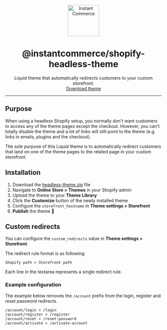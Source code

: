 <p align="center">
  <a href="https://instantcommerce.io/" target="_blank" align="center">
    <img src="https://avatars.githubusercontent.com/u/93975473?s=200" alt="Instant Commerce" width="100">
  </a>
  <h1 align="center">@instantcommerce/shopify-headless-theme</h1>
  <p align="center">
    Liquid theme that automatically redirects customers to your custom storefront.<br>
    <a href="https://github.com/instantcommerce/shopify-headless-theme/raw/master/dist/headless-theme.zip" download>Download theme</a></p>
</p>

---

## Purpose

When using a headless Shopify setup, you normally don't want customers to access any of the theme pages except the checkout. However, you can't totally disable the theme and a lot of links will still point to the theme (e.g. links in emails, plugins and the checkout).

The sole purpose of this Liquid theme is to automatically redirect customers that land on one of the theme pages to the related page in your custom storefront.

## Installation

1. Download the [headless-theme.zip](https://github.com/instantcommerce/shopify-headless-theme/raw/master/dist/headless-theme.zip) file
2. Navigate to **Online Store > Themes** in your Shopify admin
3. Upload the theme to your **Theme Library**
4. Click the **Customize** button of the newly installed theme
5. Configure the `storefront_hostname` in **Theme settings > Storefront**
6. **Publish** the theme 🚀

## Custom redirects

You can configure the `custom_redirects` value in **Theme settings > Storefront**.

The redirect rule format is as following:

```
Shopify path > Storefront path
```
Each line in the textarea represents a single redirect rule.

### Example configuration
The example below removes the `/account` prefix from the login, register and reset password redirects.

```
/account/login > /login
/account/register > /register
/account/reset > /reset-password
/account/activate > /activate-account
```
